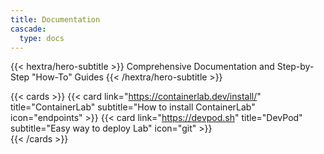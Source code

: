 ```yaml
---
title: Documentation
cascade:
  type: docs
---
```


<!-- markdownlint-disable MD033 MD034-->

{{< hextra/hero-subtitle >}}
  Comprehensive Documentation and Step-by-Step "How-To" Guides
{{< /hextra/hero-subtitle >}}

{{< cards >}}
  {{< card link="https://containerlab.dev/install/" title="ContainerLab" subtitle="How to install ContainerLab" icon="endpoints" >}}
  {{< card link="https://devpod.sh" title="DevPod" subtitle="Easy way to deploy Lab" icon="git" >}}  
{{< /cards >}}
